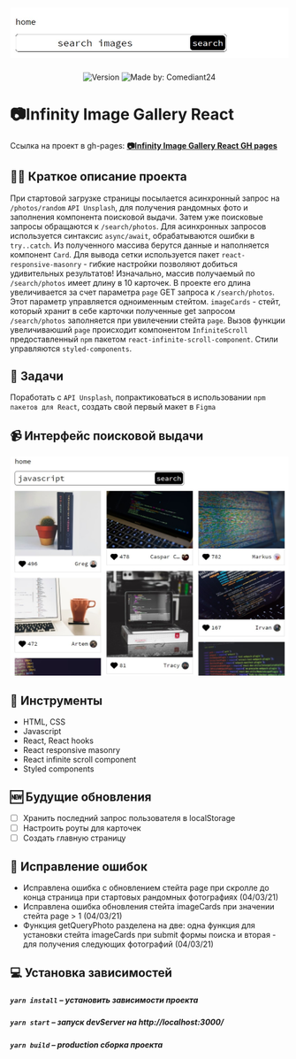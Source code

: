 <h1 align="center">
    <img alt="Infinity Image Gallery" src="./public/readme-header.jpg">
</h1>
<p align="center">
    <img alt="Version" src="https://img.shields.io/github/package-json/v/Comediant24/pomodoro-react" />
    <img alt="Made by: Comediant24" src="https://img.shields.io/badge/made%20by-Comediant24-blue" />
</p>

# 📷Infinity Image Gallery React

Ссылка на проект в gh-pages: **[📷Infinity Image Gallery React GH pages](https://comediant24.github.io/infinity-gallery-react/)**

## ✍🏻 Краткое описание проекта

При стартовой загрузке страницы посылается асинхронный запрос на `/photos/random` `API Unsplash`, для получения рандомных фото и заполнения компонента поисковой выдачи. Затем уже поисковые запросы обращаются к `/search/photos`. Для асинхронных запросов используется синтаксис `async/await`, обрабатываются ошибки в `try..catch`. Из полученного массива берутся данные и наполняется компонент `Card`. Для вывода сетки используется пакет `react-responsive-masonry` - гибкие настройки позволяют добиться удивительных результатов! Изначально, массив получаемый по `/search/photos` имеет длину в 10 карточек. В проекте его длина увеличивается за счет параметра `page` GET запроса к `/search/photos`. Этот параметр управляется одноименным стейтом. `imageCards` - стейт, который хранит в себе карточки полученные get запросом `/search/photos` заполняется при увилечении стейта `page`. Вызов функции увеличиваюший `page` происходит компонентом `InfiniteScroll` предоставленный `npm` пакетом `react-infinite-scroll-component`. Стили управляются `styled-components`.

## 📖 Задачи

Поработать с `API Unsplash`, попрактиковаться в использовании `npm пакетов для React`, создать свой первый макет в `Figma`

## 📹 Интерфейс поисковой выдачи

![Интерфейс](./public/mainpage.jpg)

## 🧰 Инструменты

- HTML, CSS
- Javascript
- React, React hooks
- React responsive masonry
- React infinite scroll component
- Styled components

## 🆕 Будущие обновления

- [ ] Хранить последний запрос пользователя в localStorage
- [ ] Настроить роуты для карточек
- [ ] Создать главную страницу

## 🔨 Исправление ошибок

- Исправлена ошибка с обновлением стейта page при скролле до конца страница при стартовых рандомных фотографиях (04/03/21)
- Исправлена ошибка обновления стейта imageCards при значении стейта page > 1 (04/03/21)
- Функция getQueryPhoto разделена на две: одна функция для установки стейта imageCards при submit формы поиска и вторая - для получения следующих фотографий (04/03/21)

## 💻 Установка зависимостей

##### `yarn install` – установить зависимости проекта

##### `yarn start` – запуск devServer на http://localhost:3000/

##### `yarn build` – production сборка проекта
